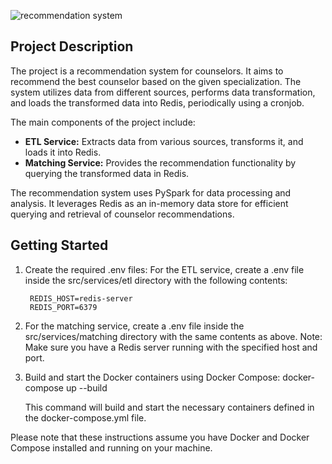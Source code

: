 
![recommendation system](https://github.com/qadeerbangash/AnxietyDepressionDocRec/assets/64665560/cdb708dd-1bf7-48dc-980c-4c02d150f694)

## Project Description

The project is a recommendation system for counselors. It aims to recommend the best counselor based on the given specialization. The system utilizes data from different sources, performs data transformation, and loads the transformed data into Redis, periodically using a cronjob.

The main components of the project include:
- **ETL Service:** Extracts data from various sources, transforms it, and loads it into Redis.
- **Matching Service:** Provides the recommendation functionality by querying the transformed data in Redis.

The recommendation system uses PySpark for data processing and analysis. It leverages Redis as an in-memory data store for efficient querying and retrieval of counselor recommendations.

## Getting Started

1. Create the required .env files:
    For the ETL service, create a .env file inside the src/services/etl directory with the following contents:

        REDIS_HOST=redis-server
        REDIS_PORT=6379

2. For the matching service, create a .env file inside the src/services/matching directory with the same contents as above.
   Note: Make sure you have a Redis server running with the specified host and port.

3. Build and start the Docker containers using Docker Compose:
   docker-compose up --build

   This command will build and start the necessary containers defined in the docker-compose.yml file.


Please note that these instructions assume you have Docker and Docker Compose installed and running on your machine.

